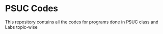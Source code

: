 # PSUC Codes

This repository contains all the codes for programs done in PSUC class and Labs topic-wise
